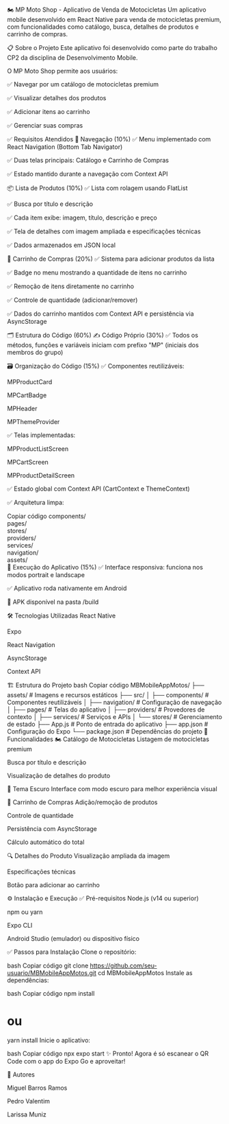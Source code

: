 🏍️ MP Moto Shop - Aplicativo de Venda de Motocicletas
Um aplicativo mobile desenvolvido em React Native para venda de motocicletas premium, com funcionalidades como catálogo, busca, detalhes de produtos e carrinho de compras.

📋 Sobre o Projeto
Este aplicativo foi desenvolvido como parte do trabalho CP2 da disciplina de Desenvolvimento Mobile.

O MP Moto Shop permite aos usuários:

✅ Navegar por um catálogo de motocicletas premium

✅ Visualizar detalhes dos produtos

✅ Adicionar itens ao carrinho

✅ Gerenciar suas compras

✅ Requisitos Atendidos
🧭 Navegação (10%)
✅ Menu implementado com React Navigation (Bottom Tab Navigator)

✅ Duas telas principais: Catálogo e Carrinho de Compras

✅ Estado mantido durante a navegação com Context API

📦 Lista de Produtos (10%)
✅ Lista com rolagem usando FlatList

✅ Busca por título e descrição

✅ Cada item exibe: imagem, título, descrição e preço

✅ Tela de detalhes com imagem ampliada e especificações técnicas

✅ Dados armazenados em JSON local

🛒 Carrinho de Compras (20%)
✅ Sistema para adicionar produtos da lista

✅ Badge no menu mostrando a quantidade de itens no carrinho

✅ Remoção de itens diretamente no carrinho

✅ Controle de quantidade (adicionar/remover)

✅ Dados do carrinho mantidos com Context API e persistência via AsyncStorage

🗂️ Estrutura do Código (60%)
✍️ Código Próprio (30%)
✅ Todos os métodos, funções e variáveis iniciam com prefixo "MP" (iniciais dos membros do grupo)

🗃️ Organização do Código (15%)
✅ Componentes reutilizáveis:

MPProductCard

MPCartBadge

MPHeader

MPThemeProvider

✅ Telas implementadas:

MPProductListScreen

MPCartScreen

MPProductDetailScreen

✅ Estado global com Context API (CartContext e ThemeContext)

✅ Arquitetura limpa:

Copiar código
components/  
pages/  
stores/  
providers/  
services/  
navigation/  
assets/  
🚀 Execução do Aplicativo (15%)
✅ Interface responsiva: funciona nos modos portrait e landscape

✅ Aplicativo roda nativamente em Android

📂 APK disponível na pasta /build

🛠️ Tecnologias Utilizadas
React Native

Expo

React Navigation

AsyncStorage

Context API

🏗️ Estrutura do Projeto
bash
Copiar código
MBMobileAppMotos/
├── assets/                  # Imagens e recursos estáticos
├── src/
│   ├── components/          # Componentes reutilizáveis
│   ├── navigation/          # Configuração de navegação
│   ├── pages/               # Telas do aplicativo
│   ├── providers/           # Provedores de contexto
│   ├── services/            # Serviços e APIs
│   └── stores/              # Gerenciamento de estado
├── App.js                   # Ponto de entrada do aplicativo
├── app.json                 # Configuração do Expo
└── package.json             # Dependências do projeto
🚀 Funcionalidades
🏍️ Catálogo de Motocicletas
Listagem de motocicletas premium

Busca por título e descrição

Visualização de detalhes do produto

🌙 Tema Escuro
Interface com modo escuro para melhor experiência visual

🛒 Carrinho de Compras
Adição/remoção de produtos

Controle de quantidade

Persistência com AsyncStorage

Cálculo automático do total

🔍 Detalhes do Produto
Visualização ampliada da imagem

Especificações técnicas

Botão para adicionar ao carrinho

⚙️ Instalação e Execução
✅ Pré-requisitos
Node.js (v14 ou superior)

npm ou yarn

Expo CLI

Android Studio (emulador) ou dispositivo físico

✅ Passos para Instalação
Clone o repositório:

bash
Copiar código
git clone https://github.com/seu-usuario/MBMobileAppMotos.git
cd MBMobileAppMotos
Instale as dependências:

bash
Copiar código
npm install
# ou
yarn install
Inicie o aplicativo:

bash
Copiar código
npx expo start
✨ Pronto!
Agora é só escanear o QR Code com o app do Expo Go e aproveitar!

👥 Autores

Miguel Barros Ramos

Pedro Valentim

Larissa Muniz

